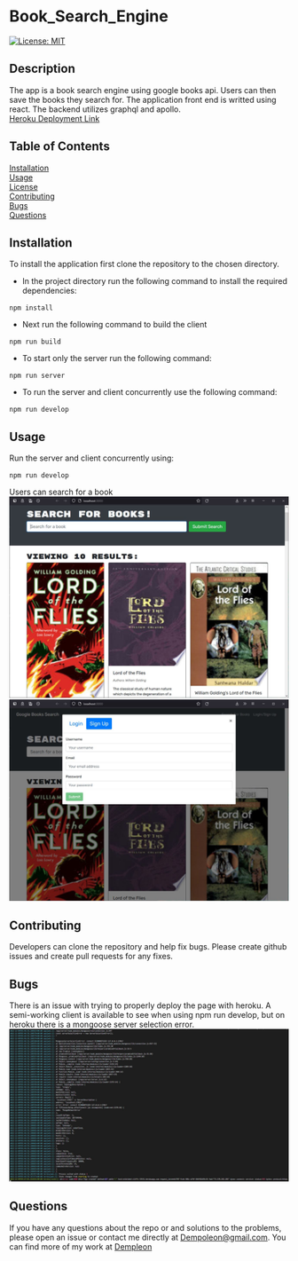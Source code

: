 # Book_Search_Engine
[![License: MIT](https://img.shields.io/badge/License-MIT-yellow.svg)](https://opensource.org/licenses/MIT)

## Description <br>
The app is a book search engine using google books api. Users can then save the books they search for. The application front end is writted using react. The backend utilizes graphql and apollo.
<br>
[Heroku Deployment Link](https://shielded-cliffs-33531.herokuapp.com/)
## Table of Contents
[Installation](#Installation)<br>
[Usage](#Usage)<br>
[License](#Book_Search_Engine)<br>
[Contributing](#Contributing)<br>
[Bugs](#Bugs)<br>
[Questions](#Questions)<br>
    

## Installation
To install the application first clone the repository to the chosen directory.
- In the project directory run the following command to install the required dependencies:
```
npm install
```
- Next run the following command to build the client
```
npm run build
```
- To start only the server run the following command:
```
npm run server
```
- To run the server and client concurrently use the following command:
```
npm run develop
```

## Usage
Run the server and client concurrently using:
```
npm run develop
```
Users can search for a book
![search](./images/booksearch.JPG)
![login](./images/booksearch-login.JPG)

## Contributing
Developers can clone the repository and help fix bugs. Please create github issues and create pull requests for any fixes.


## Bugs
There is an issue with trying to properly deploy the page with heroku. A semi-working client is available to see when using npm run develop, but on heroku there is a mongoose server selection error.
![heroku-logs](./images/heroku%20error.JPG)

## Questions
If you have any questions about the repo or and solutions to the problems, please open an issue or contact me directly at [Dempoleon@gmail.com](Dempoleon@gmail.com).
You can find more of my work at [Dempleon](https://github.com/Dempleon)


